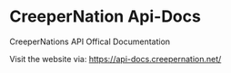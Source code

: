 # CreeperNation Api-Docs

CreeperNations API Offical Documentation 

Visit the website via: https://api-docs.creepernation.net/
